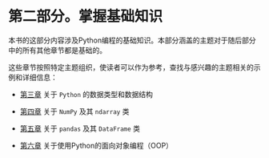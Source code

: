 # 第二部分。掌握基础知识

本书的这部分内容涉及Python编程的基础知识。本部分涵盖的主题对于随后部分中的所有其他章节都是基础的。

这些章节按照特定主题组织，使读者可以作为参考，查找与感兴趣的主题相关的示例和详细信息：

+   [第三章](ch03.html#data_types_structures) 关于 `Python` 的数据类型和数据结构

+   [第四章](ch04.html#numpy) 关于 `NumPy` 及其 `ndarray` 类

+   [第五章](ch05.html#pandas) 关于 `pandas` 及其 `DataFrame` 类

+   [第六章](ch06.html#oop) 关于使用Python的面向对象编程（OOP）
